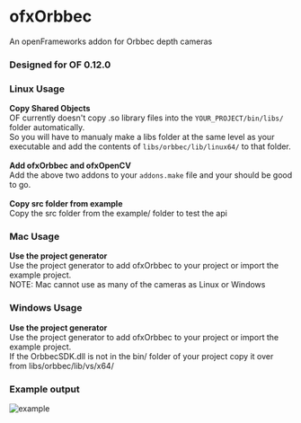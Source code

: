 # ofxOrbbec
An openFrameworks addon for Orbbec depth cameras

### Designed for OF 0.12.0 

### Linux Usage 
**Copy Shared Objects**<br />
OF currently doesn't copy .so library files into the `YOUR_PROJECT/bin/libs/` folder automatically. <br />So you will have to manualy make a libs folder at the same level as your executable and add the contents of `libs/orbbec/lib/linux64/` to that folder. 
<br /><br />
**Add ofxOrbbec and ofxOpenCV**<br />
Add the above two addons to your `addons.make` file and your should be good to go. 
<br /><br />
**Copy src folder from example**<br />
Copy the src folder from the example/ folder to test the api  

### Mac Usage 
**Use the project generator**<br />
Use the project generator to add ofxOrbbec to your project or import the example project. <br />
NOTE: Mac cannot use as many of the cameras as Linux or Windows 

### Windows Usage 
**Use the project generator**<br />
Use the project generator to add ofxOrbbec to your project or import the example project. <br />
If the OrbbecSDK.dll is not in the bin/ folder of your project copy it over from libs/orbbec/lib/vs/x64/ 

### Example output 

![example](https://github.com/design-io/ofxOrbbec/assets/144000/0658f270-c2ff-4dee-bf5b-fa394e4b3ad5)
